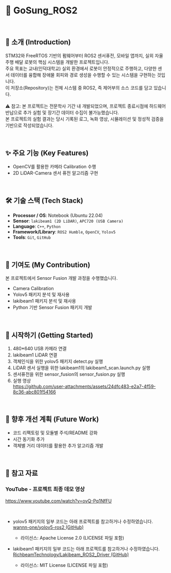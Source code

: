 # 📂 GoSung_ROS2

<br>

## 📖 소개 (Introduction)
STM32와 FreeRTOS 기반의 펌웨어부터 ROS2 센서퓨전, 모바일 앱까지, 실외 자율주행 배달 로봇의 핵심 시스템을 개발한 프로젝트입니다.<br>
주요 목표는 교내(인덕대학교) 실외 환경에서 로봇이 안정적으로 주행하고, 다양한 센서 데이터를 융합해 장애물 회피와 경로 생성을 수행할 수 있는 시스템을 구현하는 것입니다.<br>
이 저장소(Repository)는 전체 시스템 중 ROS2, 즉 제어부의 소스 코드를 담고 있습니다.<br><br>
⚠️ 참고: 본 프로젝트는 전문학사 기간 내 개발되었으며, 프로젝트 종료시점에 하드웨어 반납으로 추가 실험 및 장기간 데이터 수집이 불가능했습니다.<br>
본 프로젝트의 실험 결과는 당시 기록된 로그, 녹화 영상, 시뮬레이션 및 정성적 검증을 기반으로 작성되었습니다.<br>

<br>

## ✨ 주요 기능 (Key Features)
- OpenCV를 활용한 카메라 Calibration 수행
- 2D LiDAR-Camera 센서 퓨전 알고리즘 구현

<br>

## 🛠️ 기술 스택 (Tech Stack)
- **Processor / OS**: Notebook (Ubuntu 22.04)
- **Sensor**: `lakibeam1 (2D LiDAR)`, `APC720 (USB Camera)`
- **Language**: `C++`, `Python`
- **Framework/Library**: `ROS2 Humble`, `OpenCV`, `Yolov5`
- **Tools**: `Git`, `GitHub`

<br>

## 👤 기여도 (My Contribution)
본 프로젝트에서 Sensor Fusion 개발 과정을 수행했습니다.
- Camera Calibration
- Yolov5 패키지 분석 및 재사용
- lakibeam1 패키지 분석 및 재사용
- Python 기반 Sensor Fusion 패키지 개발

<br>

## 🚀 시작하기 (Getting Started)
1. 480*640 USB 카메라 연결
2. lakibeam1 LiDAR 연결
3. 객체인식을 위한 yolov5 패키지 detect.py 실행
4. LiDAR 센서 실행을 위한 lakibeam1의 lakibeam1_scan.launch.py 실행
5. 센서퓨전을 위한 sensor_fusion의 sensor_fusion.py 실행
6. 실행 영상 <br>
https://github.com/user-attachments/assets/24dfc483-e2a7-4f59-8c36-abc801f54166

<br>

## 📌 향후 개선 계획 (Future Work)
- 코드 리팩토링 및 모듈별 주석/README 강화
- 시간 동기화 추가
- 객체별 거리 데이터를 활용한 추가 알고리즘 개발

<br>

## 🔧 참고 자료
### YouTube - 프로젝트 최종 데모 영상
https://www.youtube.com/watch?v=ovQ-Pq1NfFU

<br>

- yolov5 패키지의 일부 코드는 아래 프로젝트를 참고하거나 수정하였습니다.  
  [wannn-one/yolov5-ros2 (GitHub)](https://github.com/wannn-one/yolov5-ros2)
  - 라이선스: Apache License 2.0 (LICENSE 파일 포함)

- lakibeam1 패키지의 일부 코드는 아래 프로젝트를 참고하거나 수정하였습니다.  
  [RichbeamTechnology/Lakibeam_ROS2_Driver (GitHub)](https://github.com/RichbeamTechnology/Lakibeam_ROS2_Driver)
  - 라이선스: MIT License (LICENSE 파일 포함)

